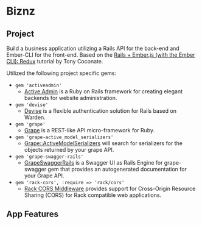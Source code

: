 Biznz
===================

Project
-------------------
Build a business application utilizing a Rails API for the back-end and Ember-CLI for the front-end. Based on the [Rails + Ember.js (with the Ember CLI): Redux](https://devmynd.com/blog/2014-7-rails-ember-js-with-the-ember-cli-redux) tutorial by Tony Coconate.

Utilized the following project specific gems:
- `gem 'activeadmin'`
  - [Active Admin](https://github.com/activeadmin/activeadmin) is a Ruby on Rails framework for creating elegant backends for website administration.
- `gem 'devise'`
  - [Devise](https://github.com/plataformatec/devise) is a flexible authentication solution for Rails based on Warden.
- `gem 'grape'`
  - [Grape](https://github.com/intridea/grape) is a REST-like API micro-framework for Ruby.
- `gem 'grape-active_model_serializers'`
  - [Grape::ActiveModelSerializers](https://github.com/jrhe/grape-active_model_serializers) will search for serializers for the objects returned by your grape API.
- `gem 'grape-swagger-rails'`
  - [GrapeSwaggerRails](https://github.com/BrandyMint/grape-swagger-rails) is a Swagger UI as Rails Engine for grape-swagger gem that provides an autogenerated documentation for your Grape API.
- `gem 'rack-cors', :require => 'rack/cors'`
  - [Rack CORS Middleware](https://github.com/cyu/rack-cors) provides support for Cross-Origin Resource Sharing (CORS) for Rack compatible web applications.


App Features
-------------------
